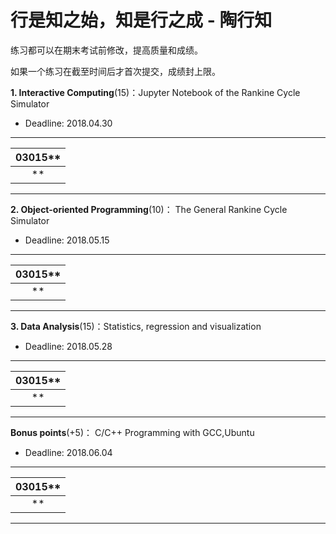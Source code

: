 # 行是知之始，知是行之成 - 陶行知


练习都可以在期末考试前修改，提高质量和成绩。

如果一个练习在截至时间后才首次提交，成绩封上限。

**1. Interactive Computing**(15)：Jupyter Notebook of the Rankine Cycle Simulator 

* Deadline: 2018.04.30

-----
|03015**  |
|:--------:| 
|  **  | 
---------


**2. Object-oriented Programming**(10)： The General Rankine Cycle Simulator

* Deadline: 2018.05.15

-----
|03015**  |
|:--------:| 
|  **  | 
---------

**3. Data Analysis**(15)：Statistics, regression and visualization

* Deadline: 2018.05.28

-----
|03015**  |
|:--------:| 
|  **  | 
---------

**Bonus points**(+5)： C/C++ Programming with GCC,Ubuntu  

* Deadline: 2018.06.04

-----
|03015**  |
|:--------:| 
|  **  | 
---------